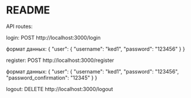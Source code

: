 # README

API routes:

login: POST http://localhost:3000/login

формат данных:
          {
          "user":
               {
               "username": "ked1",
               "password": "123456"
               }
          }               


register: POST http://localhost:3000/register

формат данных:
         {
          "user":
              {
              "username": "ked1",
              "password": "123456",     
              "password_confirmation": "12345"
              }
         }    

logout: DELETE http://localhost:3000/logout

